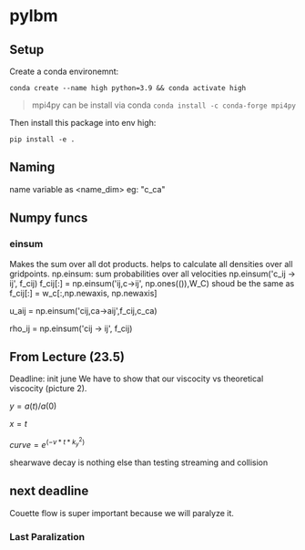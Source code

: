 # pylbm


## Setup
Create a conda environemnt:

```conda create --name high python=3.9 && conda activate high```

>  mpi4py can be install via conda `conda install -c conda-forge mpi4py`

Then install this package into env high:

```pip install -e .```

## Naming
name variable as <name_dim>
eg: "c_ca"

## Numpy funcs

### einsum
Makes the sum over all dot products.
helps to calculate all densities over all gridpoints.
np.einsum: sum probabilities over all velocities
np.einsum('c_ij -> ij', f_cij)
f_cij[:] = np.einsum('ij,c->ij', np.ones(()),W_C)
shoud be the same as
f_cij[:] = w_c[:,np.newaxis, np.newaxis]

u_aij = np.einsum('cij,ca->aij',f_cij,c_ca)

rho_ij = np.einsum('cij -> ij', f_cij)

## From Lecture (23.5)
Deadline: init june
We have to show that our viscocity vs theoretical viscocity (picture 2).

$y=a(t)/a(0)$

$x= t$

$curve = e^(-v*t*k_y ^2)$

shearwave decay is nothing else than testing streaming and collision

## next deadline
Couette flow is super important because we will paralyze it.

### Last Paralization